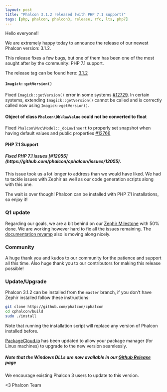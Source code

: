```yaml
---
layout: post
title: "Phalcon 3.1.2 released (with PHP 7.1 support)"
tags: [php, phalcon, phalcon3, release, rfc, lts, php7]
---
```


Hello everyone!!

We are extremely happy today to announce the release of our newest Phalcon version: 3.1.2.

This release fixes a few bugs, but one of them has been one of the most sought after by the community: PHP 7.1 support.

The release tag can be found here: [3.1.2](https://github.com/phalcon/cphalcon/releases/tag/v3.1.2)

#### `Imagick::getVersion()`
Fixed `Imagick::getVersion()` error in some systems [#12729](https://github.com/phalcon/cphalcon/pull/12729). In certain systems, extending `Imagick::getVersion()` cannot be called and is correctly called now using `Imagick->getVersion()`.

#### Object of class `Phalcon\Db\RawValue` could not be converted to float
Fixed `Phalcon\Mvc\Model::_doLowInsert` to properly set snapshot when having default values and public properties [#12766](https://github.com/phalcon/cphalcon/issues/12766)

#### PHP 7.1 Support

<h5 class="alert alert-info">
Fixed PHP 7.1 issues [#12055](https://github.com/phalcon/cphalcon/issues/12055).
</h5>

This issue took us a lot longer to address than we would have liked. We had to tackle issues with Zephir as well as our code generation scripts along with this one. 
 
The wait is over though! Phalcon can be installed with PHP 7.1 installations, so enjoy it!

### Q1 update
Regarding our goals, we are a bit behind on our [Zephir Milestone](https://github.com/phalcon/zephir/milestone/1) with 50% done. We are working however hard to fix all the issues remaining. The [documentation revamp](https://github.com/phalcon/docs/tree/Refactor) also is moving along nicely.

### Community 
A huge thank you and kudos to our community for the patience and support all this time. Also huge thank you to our contributors for making this release possible!

### Update/Upgrade
Phalcon 3.1.2 can be installed from the `master` branch, if you don't have Zephir installed follow these instructions:

```sh
git clone http://github.com/phalcon/cphalcon
cd cphalcon/build
sudo ./install
```

Note that running the installation script will replace any version of Phalcon installed before.

[PackageCloud.io](https://packagecloud.io/phalcon/stable) has been updated to allow your package manager (for Linux machines) to upgrade to the new version seamlessly.

<h5 class="alert alert-danger">
Note that the Windows DLLs are now available in our <a href="https://github.com/phalcon/cphalcon/releases/tag/v3.1.2">Github Release</a> page
</h5>

We encourage existing Phalcon 3 users to update to this version.


<3 Phalcon Team

